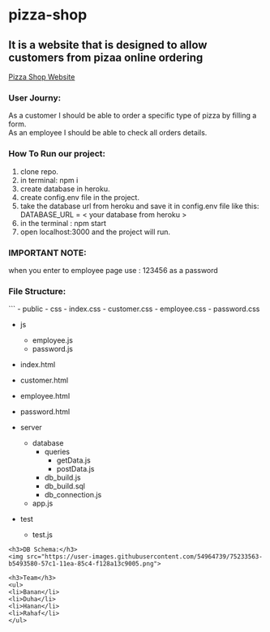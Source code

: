 # pizza-shop

<h2>It is a website that is designed to allow customers from pizaa online ordering</h2>

<a href="https://gsg-k3.github.io/pizza-shop/">Pizza Shop Website</a>

<h3>User Journy:</h3>
<p>As a customer I should be able to order a specific type of pizza by filling a form.<br>
As an employee I should be able to check all orders details.</p>

<h3>How To Run our project: </h3>
<ol>
<li>clone repo.</li>
<li>in terminal: npm i</li>
<li>create database in heroku.</li>
<li>create config.env file in the project.</li>
<li>take the database url from heroku and save it in config.env file like this: <br>
DATABASE_URL = < your database from heroku ></li>
<li>in the terminal : npm start</li>
<li>open localhost:3000 and the project will run.</li>
</ol>


<h3>IMPORTANT NOTE:</h3>
when you enter to employee page use : 123456 as a password

<h3>File Structure:</h3>
```
- public
   - css
        - index.css
        - customer.css
        - employee.css
        - password.css

   - js
       - employee.js
       - password.js
   - index.html
   - customer.html
   - employee.html
   - password.html

- server
   - database
       - queries
          - getData.js
          - postData.js
       - db_build.js
       - db_build.sql
       - db_connection.js
   - app.js

- test
   - test.js
```
<h3>DB Schema:</h3>
<img src="https://user-images.githubusercontent.com/54964739/75233563-b5493580-57c1-11ea-85c4-f128a13c9005.png">

<h3>Team</h3>
<ul>
<li>Banan</li>
<li>Duha</li>
<li>Hanan</li>
<li>Rahaf</li>
</ul>
